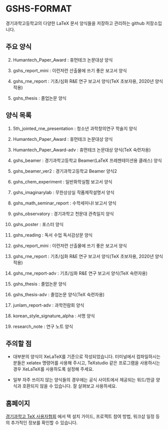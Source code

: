 # GSHS-FORMAT

경기과학고등학교의 다양한 LaTeX 문서 양식들을 저장하고 관리하는 github 저장소입니다.

## 주요 양식

2. Humantech_Paper_Award : 휴먼테크 논문대상 양식

12. gshs_report_mini : 이런저런 산출물에 쓰기 좋은 보고서 양식

13. gshs_rne_report : 기초/심화 R&E 연구 보고서 양식(TeX 초보자용, 2020년 양식 적용)

15. gshs_thesis : 졸업논문 양식

## 양식 목록

1. 5th_jointed_rne_presentation : 청소년 과학창의연구 학술지 양식

2. Humantech_Paper_Award : 휴먼테크 논문대상 양식

3. Humantech_Paper_Award-adv : 휴먼테크 논문대상 양식(TeX 숙련자용)

4. gshs_beamer : 경기과학고등학교 Beamer(LaTeX 프레젠테이션용 클래스) 양식

5. gshs_beamer_ver2 : 경기과학고등학교 Beamer 양식2

6. gshs_chem_experiment : 일반화학실험 보고서 양식

7. gshs_imaginarylab : 무한상상실 작품제작설명서 양식

8. gshs_math_seminar_report : 수학세미나I 보고서 양식

9. gshs_observatory : 경기과학고 천문대 관측일지 양식

10. gshs_poster : 포스터 양식

11. gshs_reading : 독서 수업 독서감상문 양식

12. gshs_report_mini : 이런저런 산출물에 쓰기 좋은 보고서 양식

13. gshs_rne_report : 기초/심화 R&E 연구 보고서 양식(TeX 초보자용, 2020년 양식 적용)

14. gshs_rne_report-adv : 기초/심화 R&E 연구 보고서 양식(TeX 숙련자용)

15. gshs_thesis : 졸업논문 양식

16. gshs_thesis-adv : 졸업논문 양식(TeX 숙련자용)

17. junlam_report-adv : 과학전람회 양식

18. korean_style_signature_alpha : 서명 양식

19. research_note : 연구 노트 양식


## 주의할 점

* 대부분의 양식이 XeLaTeX를 기준으로 작성되었습니다. 터미널에서 컴파일하시는 분들은 xelatex 명령어를 사용해 주시고, TeXstudio 같은 프로그램을 사용하시는 경우 XeLaTeX를 사용하도록 설정해 주세요.

* 일부 자주 쓰이지 않는 양식들의 경우에는 공식 사이트에서 제공되는 워드/한글 양식과 호환되지 않을 수 있습니다. 잘 살펴보고 사용하세요.

## 홈페이지

[경기과학고 TeX 사용자협회](http://latex.gs.hs.kr/) 에서 텍 설치 가이드, 프로젝트 참여 방법, 워크샵 일정 등의 추가적인 정보를 확인할 수 있습니다.
